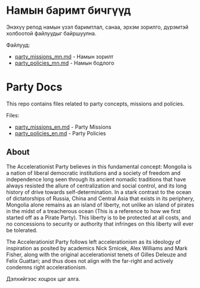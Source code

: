 # Намын баримт бичгүүд
Энэхүү репод намын үзэл баримтлал, санаа, эрхэм зорилго, дүрэмтэй холбоотой файлуудыг байршуулна.

Файлууд:
* [party_missions_mn.md](/party_missions_mn.md) - Намын зорилт
* [party_policies_mn.md](/party_policies_mn.md) - Намын бодлого

# Party Docs
This repo contains files related to party concepts, missions and policies. 

Files:
* [party_missions_en.md](/party_missions_en.md) - Party Missions
* [party_policies_en.md](/party_policies_en.md) - Party Policies


## About
The Accelerationist Party believes in this fundamental concept: Mongolia is a nation of liberal democratic institutions and a society of freedom and independence long seen through its ancient nomadic traditions that have always resisted the allure of centralization and social control, and its long history of drive towards self-determination. In a stark contrast to the ocean of dictatorships of Russia, China and Central Asia that exists in its periphery, Mongolia alone remains as an island of liberty, not unlike an island of pirates in the midst of a treacherous ocean (This is a reference to how we first started off as a Pirate Party). This liberty is to be protected at all costs, and no concessions to security or authority that infringes on this liberty will ever be tolerated.

The Accelerationist Party follows left accelerationism as its ideology of inspiration as posited by academics Nick Srnicek, Alex Williams and Mark Fisher, along with the original accelerationist tenets of Gilles Deleuze and Felix Guattari; and thus does not align with the far-right and actively condemns right accelerationism.

Дэлхийгээс хоцрох цаг алга.
